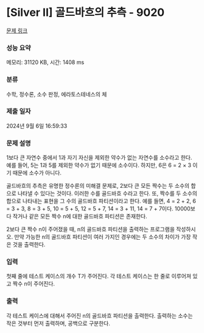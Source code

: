 # [Silver II] 골드바흐의 추측 - 9020 

[문제 링크](https://www.acmicpc.net/problem/9020) 

### 성능 요약

메모리: 31120 KB, 시간: 1408 ms

### 분류

수학, 정수론, 소수 판정, 에라토스테네스의 체

### 제출 일자

2024년 9월 6일 16:59:33

### 문제 설명

<p>1보다 큰 자연수 중에서  1과 자기 자신을 제외한 약수가 없는 자연수를 소수라고 한다. 예를 들어, 5는 1과 5를 제외한 약수가 없기 때문에 소수이다. 하지만, 6은 6 = 2 × 3 이기 때문에 소수가 아니다.</p>

<p>골드바흐의 추측은 유명한 정수론의 미해결 문제로, 2보다 큰 모든 짝수는 두 소수의 합으로 나타낼 수 있다는 것이다. 이러한 수를 골드바흐 수라고 한다. 또, 짝수를 두 소수의 합으로 나타내는 표현을 그 수의 골드바흐 파티션이라고 한다. 예를 들면, 4 = 2 + 2, 6 = 3 + 3, 8 = 3 + 5, 10 = 5 + 5, 12 = 5 + 7, 14 = 3 + 11, 14 = 7 + 7이다. 10000보다 작거나 같은 모든 짝수 n에 대한 골드바흐 파티션은 존재한다.</p>

<p>2보다 큰 짝수 n이 주어졌을 때, n의 골드바흐 파티션을 출력하는 프로그램을 작성하시오. 만약 가능한 n의 골드바흐 파티션이 여러 가지인 경우에는 두 소수의 차이가 가장 작은 것을 출력한다.</p>

### 입력 

 <p>첫째 줄에 테스트 케이스의 개수 T가 주어진다. 각 테스트 케이스는 한 줄로 이루어져 있고 짝수 n이 주어진다.</p>

### 출력 

 <p>각 테스트 케이스에 대해서 주어진 n의 골드바흐 파티션을 출력한다. 출력하는 소수는 작은 것부터 먼저 출력하며, 공백으로 구분한다.</p>

